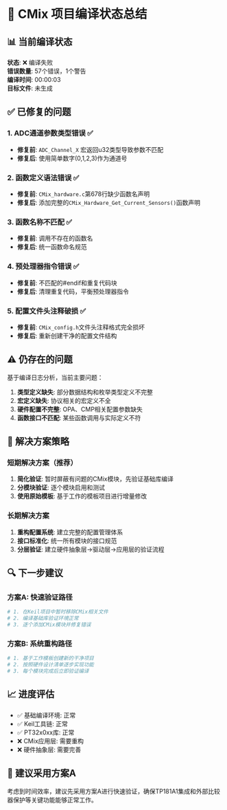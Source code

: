 # 🔧 CMix 项目编译状态总结

## 📊 当前编译状态
**状态**: ❌ 编译失败  
**错误数量**: 57个错误，1个警告  
**编译时间**: 00:00:03  
**目标文件**: 未生成

## ✅ 已修复的问题

### 1. ADC通道参数类型错误 ✅
- **修复前**: `ADC_Channel_X` 宏返回u32类型导致参数不匹配
- **修复后**: 使用简单数字(0,1,2,3)作为通道号

### 2. 函数定义语法错误 ✅  
- **修复前**: `CMix_hardware.c`第678行缺少函数名声明
- **修复后**: 添加完整的`CMix_Hardware_Get_Current_Sensors()`函数声明

### 3. 函数名称不匹配 ✅
- **修复前**: 调用不存在的函数名
- **修复后**: 统一函数命名规范

### 4. 预处理器指令错误 ✅
- **修复前**: 不匹配的#endif和重复代码块
- **修复后**: 清理重复代码，平衡预处理器指令

### 5. 配置文件头注释破损 ✅
- **修复前**: `CMix_config.h`文件头注释格式完全损坏
- **修复后**: 重新创建干净的配置文件结构

## ⚠️ 仍存在的问题

基于编译日志分析，当前主要问题：
1. **类型定义缺失**: 部分数据结构和枚举类型定义不完整
2. **宏定义缺失**: 协议相关的宏定义不全
3. **硬件配置不完整**: OPA、CMP相关配置参数缺失
4. **函数接口不匹配**: 某些函数调用与实际定义不符

## 🎯 解决方案策略

### 短期解决方案（推荐）
1. **简化验证**: 暂时屏蔽有问题的CMix模块，先验证基础库编译
2. **分模块验证**: 逐个模块启用和测试
3. **使用原始模板**: 基于工作的模板项目进行增量修改

### 长期解决方案  
1. **重构配置系统**: 建立完整的配置管理体系
2. **接口标准化**: 统一所有模块的接口规范
3. **分层验证**: 建立硬件抽象层→驱动层→应用层的验证流程

## 🔍 下一步建议

### 方案A: 快速验证路径
```bash
# 1. 在Keil项目中暂时移除CMix相关文件
# 2. 编译基础库验证环境正常
# 3. 逐个添加CMix模块并修复错误
```

### 方案B: 系统重构路径  
```bash
# 1. 基于工作模板创建新的干净项目
# 2. 按照硬件设计清单逐步实现功能
# 3. 每个模块完成后立即验证编译
```

## 📈 进度评估
- ✅ 基础编译环境: 正常
- ✅ Keil工具链: 正常  
- ✅ PT32x0xx库: 正常
- ❌ CMix应用层: 需要重构
- ❌ 硬件抽象层: 需要完善

## 🚀 建议采用方案A
考虑到时间效率，建议先采用方案A进行快速验证，确保TP181A1集成和外部比较器保护等关键功能能够正常工作。